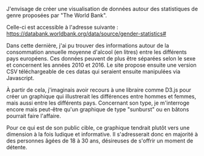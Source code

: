 J'envisage de créer une visualisation de données autour des statistiques de genre proposées par "The World Bank".

Celle-ci est accessible à l'adresse suivante : 
https://databank.worldbank.org/data/source/gender-statistics#

Dans cette dernière, j'ai pu trouver des informations autour de la consommation annuelle moyenne d'alcool (en litres) entre les différents pays européens. Ces données peuvent de plus être séparées selon le sexe et concernent les années 2010 et 2016.
 Le site propose ensuite une version CSV téléchargeable de ces datas qui seraient ensuite manipulées via Javascript.

À partir de cela, j'imaginais avoir recours à une libraire comme D3.js pour créer un graphique qui illustrerait les différences entre hommes et femmes, mais aussi entre les différents pays. 
Concernant son type, je m'interroge encore mais peut-être qu'un graphique de type "sunburst" ou en bâtons pourrait faire l'affaire.

Pour ce qui est de son public cible, ce graphique tendrait plutôt vers une dimension à la fois ludique et informative. 
Il s'adresserait donc en majorité à des personnes âgées de 18 à 30 ans, désireuses de s'offrir un moment de détente.